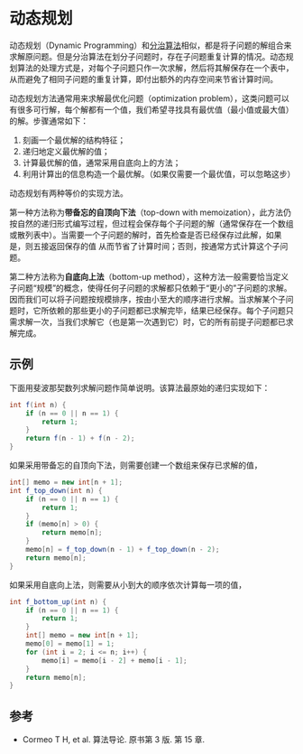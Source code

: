 # 动态规划

动态规划（Dynamic Programming）和[分治算法](divide-and-conquer.md)相似，都是将子问题的解组合来求解原问题。但是分治算法在划分子问题时，存在子问题重复计算的情况。动态规划算法的处理方式是，对每个子问题只作一次求解，然后将其解保存在一个表中，从而避免了相同子问题的重复计算，即付出额外的内存空间来节省计算时间。

动态规划方法通常用来求解最优化问题（optimization problem），这类问题可以有很多可行解，每个解都有一个值，我们希望寻找具有最优值（最小值或最大值）的解。步骤通常如下：

1. 刻画一个最优解的结构特征；
2. 递归地定义最优解的值；
3. 计算最优解的值，通常采用自底向上的方法；
4. 利用计算出的信息构造一个最优解。（如果仅需要一个最优值，可以忽略这步）

动态规划有两种等价的实现方法。

第一种方法称为**带备忘的自顶向下法**（top-down with memoization），此方法仍按自然的递归形式编写过程，但过程会保存每个子问题的解（通常保存在一个数组或散列表中）。当需要一个子问题的解时，首先检查是否已经保存过此解，如果是，则五接返回保存的值 从而节省了计算时间；否则，按通常方式计算这个子问题。

第二种方法称为**自底向上法**（bottom-up method），这种方法一般需要恰当定义子问题“规模”的概念，使得任何子问题的求解都只依赖于“更小的”子问题的求解。因而我们可以将子问题按规模排序，按由小至大的顺序进行求解。当求解某个子问题时，它所依赖的那些更小的子问题都已求解完毕，结果已经保存。每个子问题只需求解一次，当我们求解它（也是第一次遇到它）时，它的所有前提子问题都已求解完成。

## 示例

下面用斐波那契数列求解问题作简单说明。该算法最原始的递归实现如下：

```java
int f(int n) {
    if (n == 0 || n == 1) {
        return 1;
    }
    return f(n - 1) + f(n - 2);
}
```

如果采用带备忘的自顶向下法，则需要创建一个数组来保存已求解的值，

```java
int[] memo = new int[n + 1];
int f_top_down(int n) {
    if (n == 0 || n == 1) {
        return 1;
    }
    if (memo[n] > 0) {
        return memo[n];
    }
    memo[n] = f_top_down(n - 1) + f_top_down(n - 2);
    return memo[n];
}
```

如果采用自底向上法，则需要从小到大的顺序依次计算每一项的值，

```java
int f_bottom_up(int n) {
    if (n == 0 || n == 1) {
        return 1;
    }
    int[] memo = new int[n + 1];
    memo[0] = memo[1] = 1;
    for (int i = 2; i <= n; i++) {
        memo[i] = memo[i - 2] + memo[i - 1];
    }
    return memo[n];
}
```

## 参考

- Cormeo T H, et al. 算法导论. 原书第 3 版. 第 15 章.
